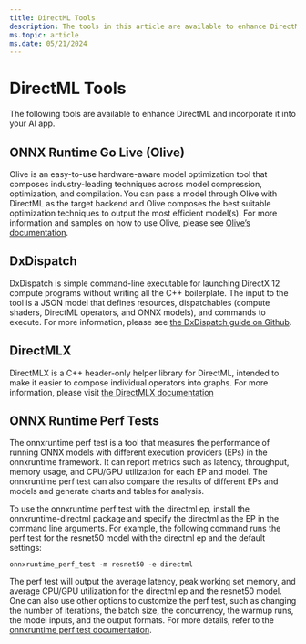 ```yaml
---
title: DirectML Tools
description: The tools in this article are available to enhance DirectML and incorporate it into your AI app.
ms.topic: article
ms.date: 05/21/2024
---
```


# DirectML Tools 

The following tools are available to enhance DirectML and incorporate it into your AI app.

## ONNX Runtime Go Live (Olive) 

Olive is an easy-to-use hardware-aware model optimization tool that composes industry-leading techniques across model compression, optimization, and compilation. You can pass a model through Olive with DirectML as the target backend and Olive composes the best suitable optimization techniques to output the most efficient model(s). For more information and samples on how to use Olive, please see [Olive’s documentation](https://microsoft.github.io/Olive/).

## DxDispatch 

DxDispatch is simple command-line executable for launching DirectX 12 compute programs without writing all the C++ boilerplate. The input to the tool is a JSON model that defines resources, dispatchables (compute shaders, DirectML operators, and ONNX models), and commands to execute. For more information, please see [the DxDispatch guide on Github](https://github.com/microsoft/DirectML/blob/master/DxDispatch/doc/Guide.md).

## DirectMLX 

DirectMLX is a C++ header-only helper library for DirectML, intended to make it easier to compose individual operators into graphs. For more information, please visit [the DirectMLX documentation](dml-directmlx.md)

## ONNX Runtime Perf Tests 

The onnxruntime perf test is a tool that measures the performance of running ONNX models with different execution providers (EPs) in the onnxruntime framework. It can report metrics such as latency, throughput, memory usage, and CPU/GPU utilization for each EP and model. The onnxruntime perf test can also compare the results of different EPs and models and generate charts and tables for analysis. 

To use the onnxruntime perf test with the directml ep, install the onnxruntime-directml package and specify the directml as the EP in the command line arguments. For example, the following command runs the perf test for the resnet50 model with the directml ep and the default settings: 

```
onnxruntime_perf_test -m resnet50 -e directml
```

The perf test will output the average latency, peak working set memory, and average CPU/GPU utilization for the directml ep and the resnet50 model. One can also use other options to customize the perf test, such as changing the number of iterations, the batch size, the concurrency, the warmup runs, the model inputs, and the output formats. For more details, refer to the [onnxruntime perf test documentation](https://onnxruntime.ai/docs/performance/tune-performance/profiling-tools.html).